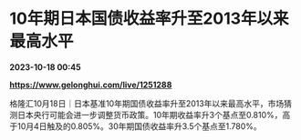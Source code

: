 # 10年期日本国债收益率升至2013年以来最高水平

**2023-10-18 00:45**

**https://www.gelonghui.com/live/1251288**

格隆汇10月18日｜日本基准10年期国债收益率升至2013年以来最高水平，市场猜测日本央行可能会进一步调整货币政策。10年期收益率升3个基点至0.810%，高于10月4日触及的0.805%。30年期国债收益率升3.5个基点至1.780%。